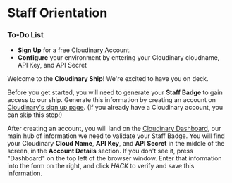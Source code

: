 # Staff Orientation

<div class="aside">
<h3>To-Do List</h3>
<ul>
  <li><b>Sign Up</b> for a free Cloudinary Account.</li>
  <li><b>Configure</b> your environment by entering your Cloudinary cloudname, API Key, and API Secret</li>
</ul>
</div>


Welcome to the **Cloudinary Ship**! We're excited to have you on deck. 

Before you get started, you will need to generate your **Staff Badge** to gain access to our ship. Generate this information by creating an account on [Cloudinary's sign up page](https://cloudinary.com/signup?utm_source=twilio&utm_medium=event&utm_campaign=cloudinary-twilioquest-2021). (If you already have a Cloudinary account, you can skip this step!)

After creating an account, you will land on the [Cloudinary Dashboard](https://cloudinary.com/console?utm_source=twilio&utm_medium=event&utm_campaign=cloudinary-twilioquest-2021), our main hub of information we need to validate your Staff Badge. You will find your Cloudinary **Cloud Name**, **API Key**, and **API Secret** in the middle of the screen, in the **Account Details** section. If you don't see it, press "Dashboard" on the top left of the browser window. Enter that information into the form on the right, and click _HACK_ to verify and save this information.